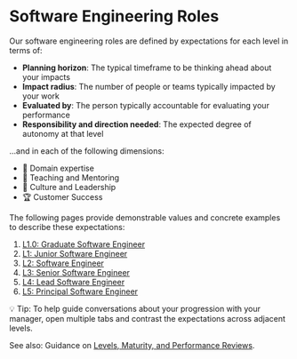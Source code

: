 # Software Engineering Roles

Our software engineering roles are defined by expectations for each level in terms of:
-   **Planning horizon**: The typical timeframe to be thinking ahead about your impacts
-   **Impact radius**: The number of people or teams typically impacted by your work
-   **Evaluated by**: The person typically accountable for evaluating your performance
-   **Responsibility and direction needed**: The expected degree of autonomy at that level

...and in each of the following dimensions:

-   🦉 Domain expertise
-   🌱 Teaching and Mentoring
-   🧭 Culture and Leadership
-   🏆 Customer Success

The following pages provide demonstrable values and concrete examples to describe these expectations:

1. [L1.0: Graduate Software Engineer](L1.0-Graduate-Software-Engineer.md)
1. [L1: Junior Software Engineer](L1-Junior-Software-Engineer.md)
2. [L2: Software Engineer](L2-Software-Engineer.md)
3. [L3: Senior Software Engineer](L3-Senior-Software-Engineer.md)
4. [L4: Lead Software Engineer](L4-Lead-Software-Engineer.md)
5. [L5: Principal Software Engineer](L5-Principal-Software-Engineer.md)

💡 Tip: To help guide conversations about your progression with your manager, open multiple tabs and contrast the expectations across adjacent levels.

See also: Guidance on [Levels, Maturity, and Performance Reviews](../Engineering/Levels-Maturity-And-Performance-Reviews.md).
